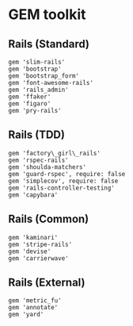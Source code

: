 GEM toolkit
============

Rails (Standard)
-----------------
```
gem 'slim-rails'
gem 'bootstrap'
gem 'bootstrap_form'
gem 'font-awesome-rails'
gem 'rails_admin'
gem 'ffaker'
gem 'figaro'
gem 'pry-rails'
```

Rails (TDD)
------------
```
gem 'factory\_girl\_rails'
gem 'rspec-rails'
gem 'shoulda-matchers'
gem 'guard-rspec', require: false
gem 'simplecov', require: false
gem 'rails-controller-testing'
gem 'capybara'
```

Rails (Common)
---------------
```
gem 'kaminari'
gem 'stripe-rails'
gem 'devise'
gem 'carrierwave'
```

Rails (External)
----------------
```
gem 'metric_fu'
gem 'annotate'
gem 'yard'
```